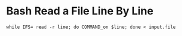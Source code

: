 # Bash Read a File Line By Line

    while IFS= read -r line; do COMMAND_on $line; done < input.file
